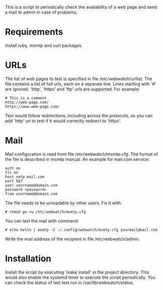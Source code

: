 This is a script to periodically check the availability of a web page and
send a mail to admin in case of problems.

# Requirements

Install ruby, msmtp and curl packages.

# URLs

The list of web pages to test is specified in file /etc/webwatch/urllist.
The file contains a list of full urls, each on a separate line. Lines starting with '#' are ignored.
'http', 'https' and 'ftp' urls are supported. For example:

```
# This is a comment
http://web-page.com/
https://www.web-page.com/
```

Test would follow redirections, including across the protocols, so you can add 'http' url to test
if it would correctly redirect to 'https'.

# Mail

Mail configuration is read from file /etc/webwatch/msmtp.cfg.
The format of the file is described in msmtp manual. An example for mail.com service:

```
auth on
tls on
host smtp.mail.com
port 587
user username@domain.com
password <password>
from username@domain.com
```

The file needs to be unreadable by other users. Fix it with:

```
# chmod go-rw /etc/webwatch/msmtp.cfg
```

You can test the mail with command:

```
# echo hello | msmtp -C ~/.config/webwatch/msmtp.cfg yourmail@mail.com
```

Write the mail address of the recipient in file /etc/webwatch/admin.

# Installation

Install the script by executing 'make install' in the project directory.
This would also enable the systemd timer to execute the script periodically. 
You can check the status of last test run in /var/lib/webwatch/status.
